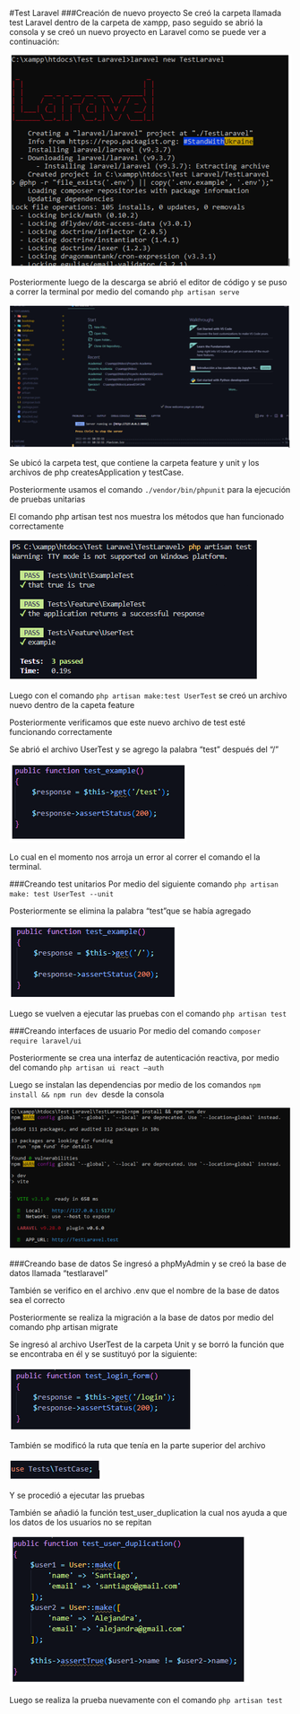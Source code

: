 #Test Laravel 
###Creación de nuevo proyecto
Se creó la carpeta llamada test Laravel dentro de la carpeta de xampp, paso seguido se abrió la consola y se creó un nuevo proyecto en Laravel como se puede ver a continuación:

![](https://github.com/SLeonC05/Test-Laravel/blob/master/Img/img.PNG?raw=true)

Posteriormente luego de la descarga se abrió el editor de código y se puso a correr la terminal por medio del comando `php artisan serve`

![](https://github.com/SLeonC05/Test-Laravel/blob/master/Img/img2.PNG?raw=true)

Se ubicó la carpeta test, que contiene la carpeta feature y unit y los archivos de php createsApplication y testCase.

Posteriormente usamos el comando `./vendor/bin/phpunit` para la ejecución de pruebas unitarias 

El comando php artisan test nos muestra los métodos que han funcionado correctamente

![](https://github.com/SLeonC05/Test-Laravel/blob/master/Img/img3.PNG?raw=true)

Luego con el comando `php artisan make:test UserTest` se creó un archivo nuevo dentro de la capeta feature

Posteriormente verificamos que este nuevo archivo de test esté funcionando correctamente

Se abrió el archivo UserTest y se agrego la palabra “test” después del “/” 

![](https://github.com/SLeonC05/Test-Laravel/blob/master/Img/img4.PNG?raw=true)

Lo cual en el momento nos arroja un error al correr el comando el la terminal.

###Creando test unitarios 
Por medio del siguiente comando `php artisan make: test UserTest --unit`
 
Posteriormente se elimina la palabra “test”que se había agregado 

![](https://github.com/SLeonC05/Test-Laravel/blob/master/Img/Captura.PNG?raw=true)

Luego se vuelven a ejecutar las pruebas con el comando `php artisan test`
 

###Creando interfaces de usuario
Por medio del comando `composer require laravel/ui`

Posteriormente se crea una interfaz de autenticación reactiva, por medio del comando `php artisan ui react –auth`

Luego se instalan las dependencias por medio de los comandos `npm install && npm run dev `desde la consola

![](https://github.com/SLeonC05/Test-Laravel/blob/master/Img/img5.PNG?raw=true)

###Creando base de datos
Se ingresó a phpMyAdmin y se creó la base de datos llamada “testlaravel”
 
También se verifico en el archivo .env que el nombre de la base de datos sea el correcto

Posteriormente se realiza la migración a la base de datos por medio del comando php artisan migrate

Se ingresó al archivo UserTest de la carpeta Unit y se borró la función que se encontraba en él y se sustituyó por la siguiente:

![](https://github.com/SLeonC05/Test-Laravel/blob/master/Img/img6.PNG?raw=true)

También se modificó la ruta que tenía en la parte superior del archivo

![](https://github.com/SLeonC05/Test-Laravel/blob/master/Img/img8.PNG?raw=true)

Y se procedió a ejecutar las pruebas

También se añadió la función test_user_duplication la cual nos ayuda a que los datos de los usuarios no se repitan

![](https://github.com/SLeonC05/Test-Laravel/blob/master/Img/img7.PNG?raw=true)

Luego se realiza la prueba nuevamente con el comando `php artisan test`
 
